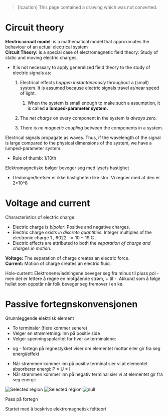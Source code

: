 > [!caution] This page contained a drawing which was not converted.   

# Circuit theory

**Electric circuit model**: is a mathematical model that approximates the behaviour of an actual electrical system  
**Circuit Theory:** is a special case of electromagnetic field theory: Study of static and moving electric charges.

- It is not necessary to apply generalized field theory to the study of electric signals as:
    
    1. Electrical effects _happen instantaneously_ throughout a (small) system. It is assumed because electric signals travel at/near speed of light.
        
        1. When the system is small enough to make such a assumption, it is called **a lumped-parameter system.**
    2. The _net charge_ on every component in the system _is always zero._
    3. There is _no magnetic coupling_ between the components in a system.
 
Electrical signals propagate as waves. Thus, if the wavelength of the signal is large compared to the physical dimensions of the system, we have a lumped-parameter system.

- Rule of thumb: 1/10th
 
Elektromagnetiske bølger beveger seg med lysets hastighet

- I ledninger/kretser er ikke hastigheten like stor: Vi regner med at den er 2*10^8
 
# Voltage and current

Characteristics of electric charge:

- Electric charge is _bipolar_: Positive and negative charges.
- Electric charge _exists in discrete quantities_: Integer multiples of the electronic charge 1 , 6022   ∗ 10 − 19 C .
- Electric effects are attributed to both the _separation of charge and charges in motion._

**Voltage:** The separation of charge creates an electric force.  
**Current:** Motion of charge creates an electric fluid.
 
Hole-current: Elektronene/ladningene beveger seg fra minus til pluss pol - men det er lettere å regne en motgående strøm, + til -. Akkurat som å følge hullet som oppstår når folk beveger seg fremover i en kø.
    
# Passive fortegnskonvensjonen

Grunnleggende elektrisk element

- To terminaler (flere kommer senere)
- Velger en strømretning: Inn på positiv side
- Velger spenningspolaritet for hver av terminalene:

+ og - fortegn på regnestykket viser om elementet mottar eller gir fra seg energi/effekt

- Når strømmen kommer inn på positiv terminal sier vi at elementet absorberer energi: P = U * I
- Når strømmen kommer inn på negativ terminal sier vi at elementet gir fra seg energi:
      

![Selected region](Exported%20image%2020240415112055-0.png) ![Selected region](Exported%20image%2020240415112055-1.png) ![null](Exported%20image%2020240415112055-2.jpeg)                                                                                                                                                                                                                                                                                                                                                                                                                                                                                                                                                                                                                                                                                                                                                                                                                                                                                                                                                                                                                                                                                                                                                                                                                                                                                                                                                                                                                                                                                                                                                                                                                                                                                                                                                                                                                                                                                                                                                                                                                                                                                                                                                                                                                                                                                                                                                                                                                    

Pass på fortegn
 
Startet med å beskrive elektromagnetisk feltteori